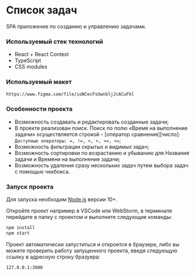 # Список задач
SPA приложение по созданию и управлению задачами.

### Используемый стек технологий
* React + React Context
* TypeScript
* CSS modules

### Используемый макет
```sh
https://www.figma.com/file/ioNCecFsUwnbljJcACuFkl
```

### Особенности проекта
- Возможность создавать и редактировать созданные задачи;
- В проекте реализован поиск. Поиск по полю «Время на выполнение задачи» осуществляется строкой -  [оператор сравнения][число]:
  `Доступные операторы: =, !=, <, >, >=, <=`;
- Возможность фильтрации скрытых и видимых задач;
- Возможность сортировки по возрастанию и убыванию для Названия задачи и Времени на выполнение задачи;
- Возможность удаления сразу нескольких задач путем выбора задач с помощью чекбокса.

### Запуск проекта
Для запуска необходим [Node.js](https://nodejs.org/)  версии 10+.

Откройте проект например в VSCode или WebStorm, в терминале перейдите в папку с проектом и выполните следующие команды:

```sh
npm install
npm start
```

Проект автоматически запуститься и откроется в браузере, либо вы можете проверить работу запущенного проекта, введя следующую ссылку в адресную строку бразуера:

```sh
127.0.0.1:3000
```